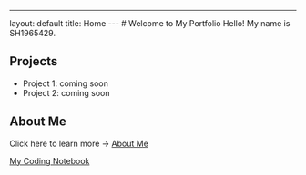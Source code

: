 ---
layout: default
title: Home
--- # Welcome to My Portfolio Hello! My name is SH1965429.
## Projects
- Project 1: coming soon
- Project 2: coming soon
## About Me
Click here to learn more → [About Me](about.md)

[My Coding Notebook](notebook.md)
